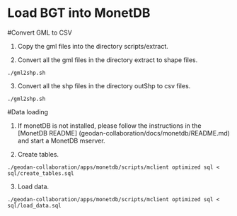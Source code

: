 Load BGT into MonetDB
=====================

#Convert GML to CSV

1. Copy the gml files into the directory scripts/extract.

2. Convert all the gml files in the directory extract to shape files.
```
./gml2shp.sh
```

3. Convert all the shp files in the directory outShp to csv files.
```
./gml2shp.sh
```

#Data loading

1. If monetDB is not installed, please follow the instructions in the [MonetDB README] (geodan-collaboration/docs/monetdb/README.md) and start a MonetDB mserver.

2. Create tables.
```
./geodan-collaboration/apps/monetdb/scripts/mclient optimized sql < sql/create_tables.sql
``` 

3. Load data.
```
./geodan-collaboration/apps/monetdb/scripts/mclient optimized sql < sql/load_data.sql
``` 

